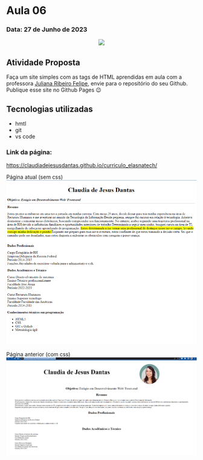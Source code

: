 # Aula 06 
### Data: 27 de Junho de 2023 

<div align="center">
  <img height="200"  src="https://media0.giphy.com/media/2IudUHdI075HL02Pkk/giphy.gif?cid=ecf05e47qtvptjujwxqrgfj7acg7fqkk9fgdv57565b80i3j&ep=v1_gifs_search&rid=giphy.gif&ct=g">
</div>


## Atividade Proposta
Faça um site simples com as tags de HTML aprendidas em aula com a professora [Juliana Ribeiro Felipe](https://www.linkedin.com/in/julianaribeirof/), envie para o repositório do seu Github.
Publique esse site no Github Pages 😉

## Tecnologias utilizadas
* hmtl
* git
* vs code

### Link da página:
https://claudiadejesusdantas.github.io/curriculo_elasnatech/

Página atual (sem css)
![Alt text](image-1.png)

Página anterior (com css)
![Imagem do Site](image.png)
